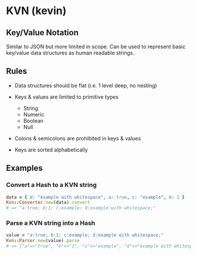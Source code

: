 # KVN (kevin)

## Key/Value Notation

Similar to JSON but more limited in scope.
Can be used to represent basic key/value data structures as human readable strings.

## Rules

* Data structures should be flat (i.e. 1 level deep, no nesting)
* Keys & values are limited to primitive types

  * String
  * Numeric
  * Boolean
  * Null

* Colons & semicolons are prohibited in keys & values
* Keys are sorted alphabetically

## Examples

### Convert a Hash to a KVN string

```ruby
data = { d: "example with whitespace", a: true, c: "example", b: 1 }
Kvn::Converter.new(data).convert
# => "a:true; b:1; c:example; d:example with whitespace;"
```

### Parse a KVN string into a Hash

```ruby
value = "a:true; b:1; c:example; d:example with whitespace;"
Kvn::Parser.new(value).parse
# => {"a"=>"true", "b"=>"1", "c"=>"example", "d"=>"example with whitespace"}
```

